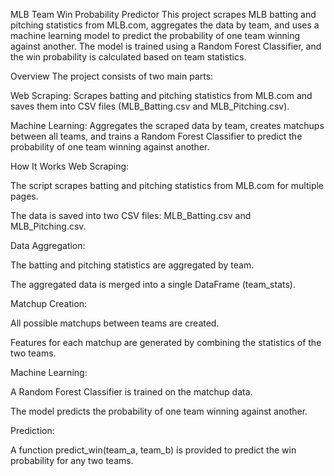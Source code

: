 MLB Team Win Probability Predictor
This project scrapes MLB batting and pitching statistics from MLB.com, aggregates the data by team, and uses a machine learning model to predict the probability of one team winning against another. The model is trained using a Random Forest Classifier, and the win probability is calculated based on team statistics.

Overview
The project consists of two main parts:

Web Scraping: Scrapes batting and pitching statistics from MLB.com and saves them into CSV files (MLB_Batting.csv and MLB_Pitching.csv).

Machine Learning: Aggregates the scraped data by team, creates matchups between all teams, and trains a Random Forest Classifier to predict the probability of one team winning against another.

How It Works
Web Scraping:

The script scrapes batting and pitching statistics from MLB.com for multiple pages.

The data is saved into two CSV files: MLB_Batting.csv and MLB_Pitching.csv.

Data Aggregation:

The batting and pitching statistics are aggregated by team.

The aggregated data is merged into a single DataFrame (team_stats).

Matchup Creation:

All possible matchups between teams are created.

Features for each matchup are generated by combining the statistics of the two teams.

Machine Learning:

A Random Forest Classifier is trained on the matchup data.

The model predicts the probability of one team winning against another.

Prediction:

A function predict_win(team_a, team_b) is provided to predict the win probability for any two teams.
